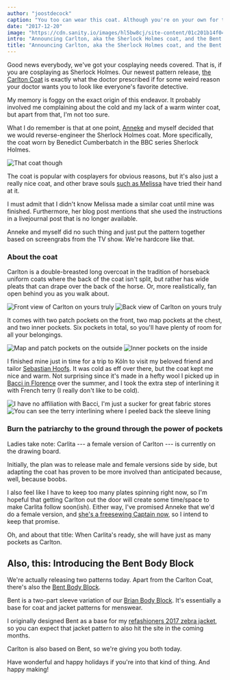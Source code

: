 ```yaml
---
author: "joostdecock"
caption: "You too can wear this coat. Although you're on your own for the hat. At least for now."
date: "2017-12-20"
image: "https://cdn.sanity.io/images/hl5bw8cj/site-content/01c201b14f04bedbe2630bb3bd40d925fd6c1ce4-3500x2333.jpg"
intro: "Announcing Carlton, aka the Sherlock Holmes coat, and the Bent Body Block [No traducido]"
title: "Announcing Carlton, aka the Sherlock Holmes coat, and the Bent Body Block [No traducido]"
---
```


Good news everybody, we've got your cosplaying needs covered. That is, if you are cosplaying as Sherlock Holmes.
Our newest pattern release, [the Carlton Coat](/patterns/carlton) is exactly what the doctor prescribed if for some weird reason
your doctor wants you to look like everyone's favorite detective.

My memory is foggy on the exact origin of this endeavor. It probably involved
me complaining about the cold and my lack of a warm winter coat, but apart from that, I'm not too sure.

What I do remember is that at one point, 
[Anneke](http://www.annekecaramin.com/) and myself decided that we would reverse-engineer the Sherlock Holmes coat.
More specifically, the coat worn by Benedict Cumberbatch in the BBC series Sherlock Holmes.

![That coat though](https://posts.freesewing.org/uploads/bc_f20e01a16d.jpg)

The coat is popular with cosplayers for obvious reasons, but it's also just a really nice coat, and
other brave souls [such as Melissa](http://blog.fehrtrade.com/gallery/868/the-sherlock-coat/) have tried their hand at it.

I must admit that I didn't know Melissa made a similar coat until mine was finished. Furthermore, her blog post
mentions that she used the instructions in a livejournal post that is no longer available.

Anneke and myself did no such thing and just put the pattern together based on screengrabs from the TV show.
We're hardcore like that.

### About the coat

Carlton is a double-breasted long overcoat in the tradition of horseback uniform coats
where the back of the coat isn't split, but rather has wide pleats that can drape over the back of the horse. 
Or, more realistically, fan open behind you as you walk about.

![Front view of Carlton on yours truly](https://posts.freesewing.org/uploads/front_e1d64f3ceb.jpg)
![Back view of Carlton on yours truly](https://posts.freesewing.org/uploads/back_05c04878c5.jpg)

It comes with two patch pockets on the front, two map pockets at the chest, and two inner pockets.
Six pockets in total, so you'll have plenty of room for all your belongings.

![Map and patch pockets on the outside](https://posts.freesewing.org/uploads/pockets_28099d1afe.jpg)
![Inner pockets on the inside](https://posts.freesewing.org/uploads/innerpocket_4e4e3f5119.jpg)

I finished mine just in time for a trip to K&ouml;ln to visit my beloved friend and tailor 
[Sebastian Hoofs](http://sebastian-hoofs.de/massschneider/).
It was cold as eff over there, but the coat kept me nice and warm. Not surprising since it's made in a hefty
wool I picked up in [Bacci in Florence](http://www.baccitessuti.it/en/index.html) over the summer, and I took
the extra step of interlining it with French terry (I really don't like to be cold).

![I have no affiliation with Bacci, I'm just a sucker for great fabric stores](https://posts.freesewing.org/uploads/bacci_043f91c96c.jpg)
![You can see the terry interlining where I peeled back the sleeve lining](https://posts.freesewing.org/uploads/interlining_220e0eab71.jpg)

### Burn the patriarchy to the ground through the power of pockets

Ladies take note: Carlita --- a female version of Carlton --- is currently on the drawing board.

Initially, the plan was to release male and female versions side by side, but adapting the coat 
has proven to be more involved than anticipated because, well, because boobs. 

I also feel like I have to 
keep too many plates spinning right now, so I'm hopeful that getting Carlton out the door will
create some time/space to make Carlita follow soon(ish). Either way, I've promised Anneke that we'd
do a female version, and [she's a freesewing Captain now](/patrons), so I intend to keep that promise.

Oh, and about that title: When Carlita's ready, she will have just as many pockets as Carlton.

## Also, this: Introducing the Bent Body Block
We're actually releasing two patterns today. Apart from the Carlton Coat, there's also
the [Bent Body Block](/patterns/bent).

Bent is a two-part sleeve variation of our [Brian Body Block](/patterns/bent). It's essentially a base 
for coat and jacket patterns for menswear.

I originally designed Bent as a base for my [refashioners 2017 zebra jacket](/blog/the-refashioners-2017/),
so you can expect that jacket pattern to also hit the site in the coming months.

Carlton is also based on Bent, so we're giving you both today. 

Have wonderful and happy holidays if you're into that kind of thing. And happy making!





